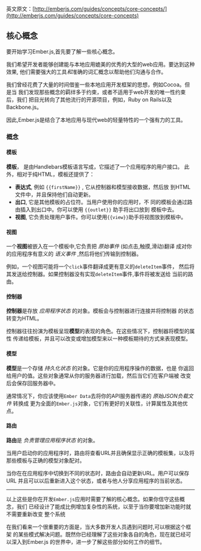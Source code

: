英文原文：[http://emberjs.com/guides/concepts/core-concepts/](http://emberjs.com/guides/concepts/core-concepts)

## 核心概念

要开始学习Ember.js,首先要了解一些核心概念。

我们希望开发者能够创建能与本地应用媲美的优秀的大型的web应用。要达到这种效果,
他们需要强大的工具*和*准确的词汇概念以帮助他们沟通与合作。

我们曾经花费了大量的时间借鉴一些本地应用开发框架的思想，例如Cocoa。但是当
我们发现那些概念的羁绊多于约束，或者不适用于web开发的唯一性约束后，我们
把目光转向了其他流行的开源项目，例如，Ruby on Rails以及Backbone.js。

因此,Ember.js是结合了本地应用与现代web的轻量特性的一个强有力的工具。 

### 概念

#### 模板

**模板**， 是由Handlebars模板语言写成，它描述了一个应用程序的用户接口。
此外，相对于纯HTML，模板还提供了：

* **表达式**, 例如 `{{firstName}}` , 它从控制器和模型接收数据，然后放
  到HTML文件中，并且保持他们自动更新。
* **出口**, 它是其他模板的占位符。当用户使用你的应用时，不
  同的模板会通过路由插入到出口中。你可以使用 `{{outlet}}` 助手将出口放到
  模板中去。
* **视图**, 它负责处理用户事件。你可以使用`{{view}}`助手将视图放到模板中。

#### 视图

一个**视图**被嵌入在一个模板中,它负责把 _原始事件_ (如点击,触摸,滑动)翻译
成对你的应用程序有意义的 _语义事件_ ,然后将他们传输到控制器。

例如，一个视图可能将一个`click`事件翻译成更有意义的`deleteItem`事件，
然后将其发送给控制器。如果控制器没有实现`deleteItem`事件,事件将被发送给
当前的路由。

#### 控制器

**控制器**是存放 _应用程序状态_ 的对象。模板会与控制器进行连接并将控制器
的状态转变为HTML。

控制器往往扮演为模板呈现**模型**的表现的角色。在这些情况下，控制器将模型的属性
传递给模板，并且可以改变或增加模型来以一种模板期待的方式来表现模型。

#### 模型

**模型**是一个存储 _持久化状态_ 的对象。它是你的应用程序操作的数据，也是
你返回给用户的值。这些对象通常从你的服务器进行加载，然后当它们在客户端被
改变后会保存回服务器中。

通常情况下，你应该使用`Ember Data`去将你的API服务器传递的
_原始JSON负载文件_ 转换成
更为全面的`Ember.js`对象，它们有更好的关联性，计算属性及其他优点。

#### 路由

**路由**是 _负责管理应用程序状态_ 的对象。

当用户启动你的应用程序时，路由将查看URL并且确保显示正确的模板集，以及将
那些模板与正确的模型对象配对。

当你在在应用程序中切换到不同的状态时，路由会自动更新URL。用户可以保存URL
并且可以以后重新进入这个状态，或者与他人分享应用程序的当前状态。

---

以上这些是你在开发`Ember.js`应用时需要了解的核心概念。如果你信守这些概念，我们
已经设计了能成比例增加复杂性的系统，以至于当你要增加新功能时就不需要重新改变
整个系统

在我们看来一个很重要的方面是，当大多数开发人员遇到问题时,可以根据这个框架
的某些模式解决问题。既然你已经理解了这些对象各自的角色，现在就已经可以深入到Ember.js
的世界中，进一步了解这些部分如何工作的细节。
